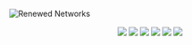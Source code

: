 ![Renewed Networks](https://renewed.network/static/rndevs/gh.png)
<p align="center">
<a href="https://renewed.network"><img align="center" src="https://img.shields.io/badge/Renewed%20Networks-0077ff?style=for-the-badge&logo=readthedocs&logoColor=white"/></a>
<a href="https://vk.com/club169420266"><img align="center" src="https://img.shields.io/badge/vkontakte-0077ff?style=for-the-badge&logo=vk"/></a>
<a href="https://github.com/renewed-network"><img align="center" src="https://img.shields.io/badge/GitHub-171a21?style=for-the-badge&logo=github"/></a>
<a href="https://steamcommunity.com/groups/renewed_networks"><img align="center" src="https://img.shields.io/badge/Steam-2a475e?style=for-the-badge&logo=steam"/></a>
<a href="https://discord.gg/4MBuAKJGYR"><img align="center" src="https://img.shields.io/badge/Discord-%237289da?style=for-the-badge&logo=discord&logoColor=white"/></a>
<a href="https://www.youtube.com/channel/UCfTGiEu2wfXTPpEoChq2fgg"><img align="center" src="https://img.shields.io/badge/YouTube-FF0000?style=for-the-badge&logo=youtube&logoColor=white"/></a>
</p>
